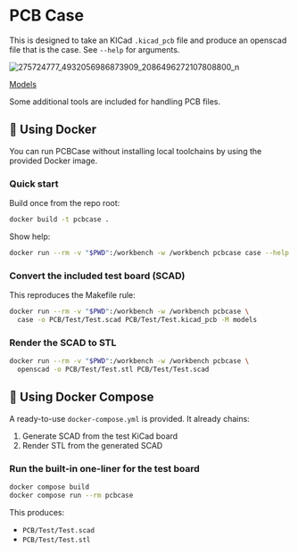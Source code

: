 # PCB Case

This is designed to take an KICad `.kicad_pcb` file and produce an openscad file that is the case. See `--help` for arguments.

![275724777_4932056986873909_2086496272107808800_n](https://user-images.githubusercontent.com/996983/158376722-9541f6dd-25f3-4107-ac4b-4513a761b210.jpg)

[Models](models/README.md)

Some additional tools are included for handling PCB files.

## 🐳 Using Docker

You can run PCBCase without installing local toolchains by using the provided Docker image.

### Quick start
Build once from the repo root:
```bash
docker build -t pcbcase .
```

Show help:

```bash
docker run --rm -v "$PWD":/workbench -w /workbench pcbcase case --help
```

### Convert the included test board (SCAD)

This reproduces the Makefile rule:

```bash
docker run --rm -v "$PWD":/workbench -w /workbench pcbcase \
  case -o PCB/Test/Test.scad PCB/Test/Test.kicad_pcb -M models
```

### Render the SCAD to STL

```bash
docker run --rm -v "$PWD":/workbench -w /workbench pcbcase \
  openscad -o PCB/Test/Test.stl PCB/Test/Test.scad
```

## 🐳 Using Docker Compose

A ready-to-use `docker-compose.yml` is provided. It already chains:
1) Generate SCAD from the test KiCad board
2) Render STL from the generated SCAD

### Run the built-in one-liner for the test board
```bash
docker compose build
docker compose run --rm pcbcase
````

This produces:

* `PCB/Test/Test.scad`
* `PCB/Test/Test.stl`
